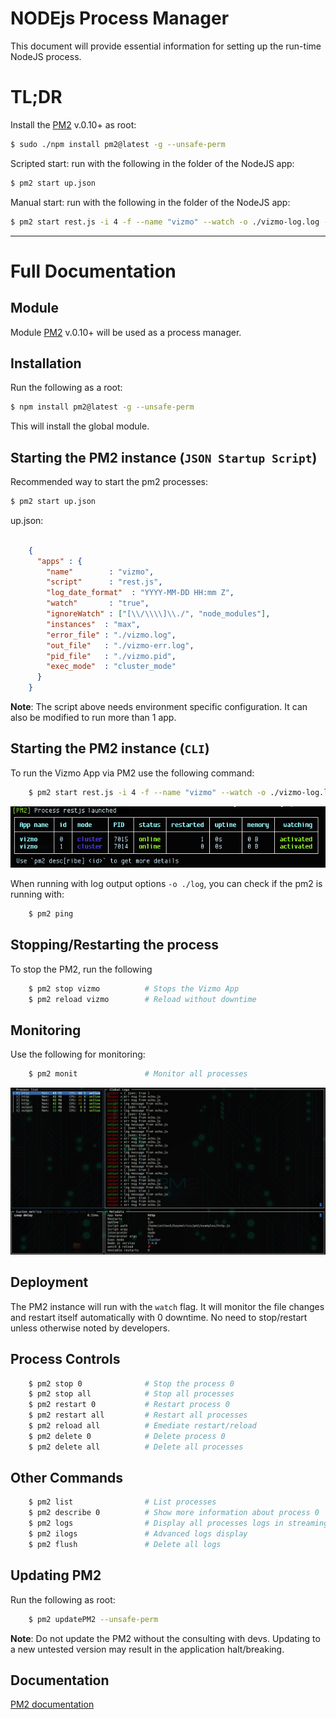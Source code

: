 NODEjs Process Manager
======================

This document will provide essential information for setting up the run-time NodeJS process.


# TL;DR
Install the [PM2](https://github.com/Unitech/pm2) v.0.10+ as root:

```bash
$ sudo ./npm install pm2@latest -g --unsafe-perm
```

Scripted start: run with the following in the folder of the NodeJS app:

```bash
$ pm2 start up.json
```

Manual start: run with the following in the folder of the NodeJS app:

```bash
$ pm2 start rest.js -i 4 -f --name "vizmo" --watch -o ./vizmo-log.log -e ./vizmo-error.log -p ./vizmo.pid
```


***

# Full Documentation

## Module
Module [PM2](https://github.com/Unitech/pm2) v.0.10+ will be used as a process manager.

## Installation
Run the following as a root:

```bash
$ npm install pm2@latest -g --unsafe-perm
```

This will install the global module.

## Starting the PM2 instance (` JSON Startup Script `)
Recommended way to start the pm2 processes:

```bash
$ pm2 start up.json
```

up.json:
```JSON

    {
      "apps" : {
        "name"        : "vizmo",
        "script"      : "rest.js",
        "log_date_format"  : "YYYY-MM-DD HH:mm Z",
        "watch"       : "true",
        "ignoreWatch" : ["[\\/\\\\]\\./", "node_modules"],
        "instances"  : "max",
        "error_file" : "./vizmo.log",
        "out_file"   : "./vizmo-err.log",
        "pid_file"   : "./vizmo.pid",
        "exec_mode"  : "cluster_mode"
      }
    }

```

**Note**: The script above needs environment specific configuration. It can also be modified to run more than 1 app.

## Starting the PM2 instance (` CLI `)
To run the Vizmo App via PM2 use the following command:

```bash
	$ pm2 start rest.js -i 4 -f --name "vizmo" --watch -o ./vizmo-log.log -e ./vizmo-error.log -p ./vizmo.pid
```
![pm2run](images/pm2running.png)


When running with log output options ` -o ./log `, you can check if the pm2 is running with:

```bash
	$ pm2 ping
```

## Stopping/Restarting the process
To stop the PM2, run the following
```bash
	$ pm2 stop vizmo          # Stops the Vizmo App
	$ pm2 reload vizmo        # Reload without downtime
```

## Monitoring
Use the following for monitoring:

```bash
	$ pm2 monit               # Monitor all processes
```

![pm2 monit](https://raw.githubusercontent.com/unitech/pm2/master/pres/pm2-monit.png)

## Deployment
The PM2 instance will run with the ` watch ` flag. It will monitor the file changes and restart itself automatically with 0 downtime. No need to stop/restart unless otherwise noted by developers.

## Process Controls

```bash
	$ pm2 stop 0              # Stop the process 0
	$ pm2 stop all            # Stop all processes
	$ pm2 restart 0           # Restart process 0
	$ pm2 restart all         # Restart all processes
	$ pm2 reload all          # Emediate restart/reload
	$ pm2 delete 0            # Delete process 0
	$ pm2 delete all          # Delete all processes
```

## Other Commands
```bash
	$ pm2 list                # List processes
	$ pm2 describe 0          # Show more information about process 0
	$ pm2 logs                # Display all processes logs in streaming
	$ pm2 ilogs               # Advanced logs display
	$ pm2 flush               # Delete all logs
```

## Updating PM2
Run the following as root:

```bash
	$ pm2 updatePM2 --unsafe-perm
```

**Note**: Do not update the PM2 without the consulting with devs. Updating to a new untested version may result in the application halt/breaking.

## Documentation
[PM2 documentation](https://github.com/Unitech/pm2)

